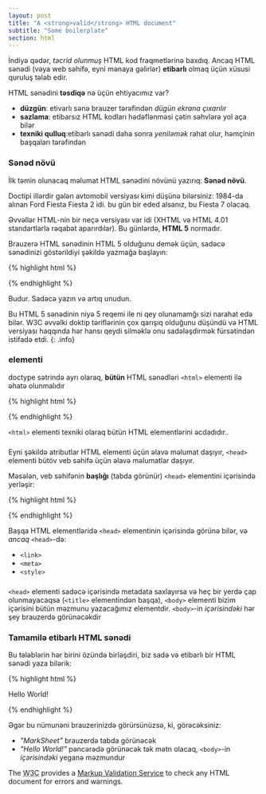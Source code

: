 ```yaml
---
layout: post
title: "A <strong>valid</strong> HTML document"
subtitle: "Some boilerplate"
section: html
---
```


İndiyə qədər, _təcrid olunmuş_ HTML kod fraqmetlərinə baxdıq. Ancaq HTML sənədi (vəya web səhifə, eyni mənaya gəlirlər) **etibarlı** olmaq üçün xüsusi quruluş tələb edir.

HTML sənədini **təsdiqə** nə üçün ehtiyacımız var?

* **düzgün**: etivarlı sənə brauzer tərəfindən _dügün ekrana çıxarılır_
* **sazlama**: etibarsız HTML kodları hədəflənməsi çətin səhvlərə yol aça bilər
* **texniki qulluq**:etibarlı sənədi daha sonra _yeniləmək_ rahat olur, həmçinin başqaları tərəfindən

### Sənəd növü

İlk təmin olunacaq məlumat HTML sənədini növünü yazırıq: **Sənəd növü**.

Doctipi illərdir gələn avtomobil versiyası kimi düşünə bilərsiniz: 1984-da alınan Ford Fiesta Fiesta 2 idi. bu gün bir eded alsanız, bu Fiesta 7 olacaq.

Əvvəllər HTML-nin bir neçə versiyası var idi (XHTML və HTML 4.01 standartlarla rəqabət aparırdılar). Bu günlərdə, **HTML 5** normadır.

Brauzerə HTML sənədinin HTML 5 olduğunu demək üçün, sadəcə sənədinizi göstərildiyi şəkildə yazmağa başlayın:

{% highlight html %}
<!DOCTYPE html>
{% endhighlight %}

Budur. Sadəcə yazın və artıq unudun.

Bu HTML 5 sənədinin niyə 5 reqemi ile ni qey olunamamğı sizi narahat edə bilər. W3C əvvəlki doktip təriflərinin çox qarışıq olduğunu düşündü və HTML versiyası haqqında hər hansı qeydi silməklə onu sadələşdirmək fürsətindən istifadə etdi.
{: .info}

### <html> elementi

doctype sətrində ayrı olaraq, **bütün** HTML sənədləri `<html>` elementi ilə əhatə olunmalıdır

{% highlight html %}
<!DOCTYPE html>
<html>
  <!-- The rest of your HTML code is here -->
</html>
{% endhighlight %}

`<html>` elementi texniki olaraq bütün HTML elementlərini əcdadıdır..

### <head>

Eyni şəkildə atributlar HTML elementi üçün əlavə məlumat daşıyır, `<head>` elementi bütöv veb səhifə üçün əlavə məlumatlar daşıyır.

Məsələn, veb səhifənin **başlığı** (tabda görünür) `<head>` elementini içərisində yerləşir:

{% highlight html %}
<head>
  <title>MƏnim möhtəşəm bloqum</title>
</head>
{% endhighlight %}

Başqa HTML elementləridə `<head>` elementinin içərisində görünə bilər, və _ancaq_ `<head>`-də:

* `<link>`
* `<meta>`
* `<style>`

### <body>

`<head>` elementi sadəcə içərisində metadata saxlayırsa və heç bir yerdə çap olunmayacaqsa (`<title>` elementindən başqa), `<body>` elementi bizim içərisini bütün məzmunu yazacağımız elementdir. `<body>`-in _içərisindəki_ hər şey brauzerdə görünəcəkdir

### Tamamilə etibarlı HTML sənədi

Bu tələblərin hər birini özündə birləşdiri, biz sadə və etibarlı bir HTML sənədi yaza bilərik:

{% highlight html %}
<!DOCTYPE html>
<html>
  <head>
    <meta charset="utf-8">
    <title>MarkSheet</title>
    <meta name="description" content="A simple HTML and CSS tutorial">
  </head>
  <body>
    <p>Hello World!</p>
  </body>
</html>
{% endhighlight %}

Əgər bu nümunəni brauzerinizdə görürsünüzsə, ki, görəcəksiniz:

* _"MarkSheet"_ brauzerdə tabda görünəcək
* _"Hello World!"_ pəncərədə görünəcək tək mətn olacaq, `<body>`-in _içərisindəki_ yeganə məzmundur

<p>The <abbr title="World Wide Web Consortium">W3C</abbr> provides a <a href="https://validator.w3.org/#validate_by_input">Markup Validation Service</a> to check any HTML document for errors and warnings.</p>
